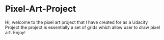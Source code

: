 # Pixel-Art-Project
Hi, welcome to the pixel art project that I have created for as a Udacity Project
the project is essentially a set of grids which allow user to draw pixel art. Enjoy!

